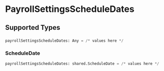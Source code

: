 # PayrollSettingsScheduleDates


## Supported Types

### 

```python
payrollSettingsScheduleDates: Any = /* values here */
```

### ScheduleDate

```python
payrollSettingsScheduleDates: shared.ScheduleDate = /* values here */
```

